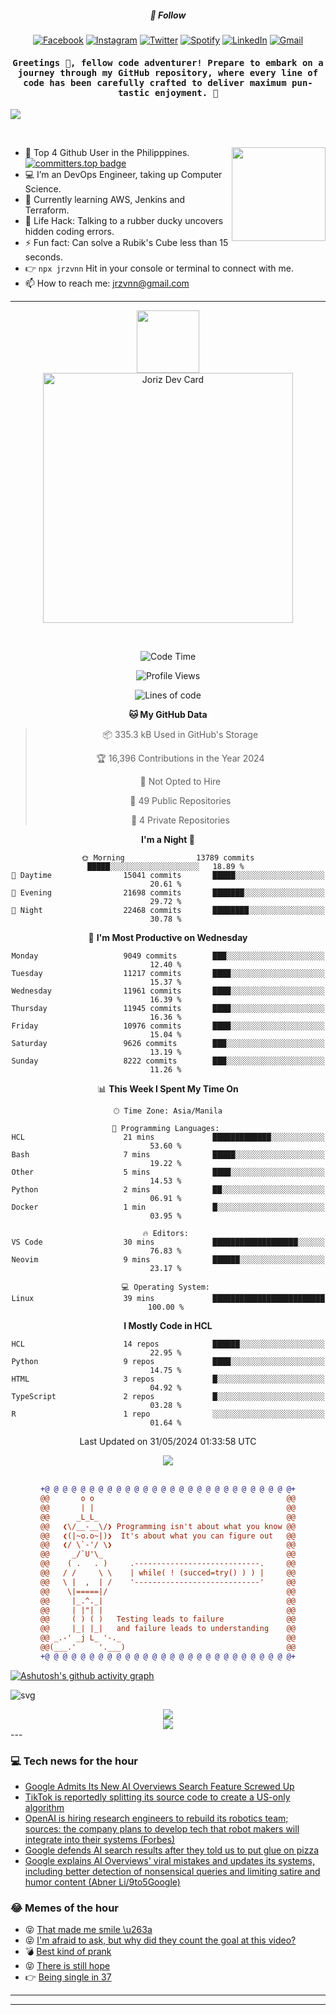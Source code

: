 <h5 align="center">💬 Follow</h5>
<div align="center">

[![Facebook](https://img.shields.io/badge/Facebook-%231877F2.svg?style=for-the-badge&logo=Facebook&logoColor=white)](https://www.facebook.com/Horisyo/)
[![Instagram](https://img.shields.io/badge/Instagram-%23E4405F.svg?style=for-the-badge&logo=Instagram&logoColor=white)](https://www.instagram.com/jrzvnn_/)
[![Twitter](https://img.shields.io/badge/Twitter-%231DA1F2.svg?style=for-the-badge&logo=Twitter&logoColor=white)](https://twitter.com/jrz_studies)
[![Spotify](https://img.shields.io/badge/Spotify-%231ED760.svg?style=for-the-badge&logo=Spotify&logoColor=white)](https://open.spotify.com/user/217td4qrc6mzqjodfalmzjpdi?si=b93099b9078c4ccb)
[![LinkedIn](https://img.shields.io/badge/LinkedIn-%230077B5.svg?style=for-the-badge&logo=LinkedIn&logoColor=white)](https://www.linkedin.com/in/jrz-vnn/)
[![Gmail](https://img.shields.io/badge/Gmail-D14836?style=for-the-badge&logo=gmail&logoColor=white)](mailto:jrzvnn@gmail.com)

</div>
<h4 align="center"><samp>Greetings 👋, fellow code adventurer! Prepare to embark on a journey through my GitHub repository, where every line of code has been carefully crafted to deliver maximum pun-tastic enjoyment. 🚀 </samp></h4>

<!--horizontal divider(gradiant)-->
<img src="https://user-images.githubusercontent.com/73097560/115834477-dbab4500-a447-11eb-908a-139a6edaec5c.gif">

&nbsp; 

<img align='right' src='https://github.com/Rishit-dagli/Rishit-dagli/blob/master/images/octocat-anime.gif' width='150"'>

- 🚀 Top 4 Github User in the Philipppines. [![committers.top badge](https://user-badge.committers.top/philippines/jrzvnn.svg)](https://user-badge.committers.top/philippines/USERNAME)
- 💻 I’m an DevOps Engineer, taking up Computer Science.
- 🤖 Currently learning AWS, Jenkins and Terraform.
- 🎯 Life Hack: Talking to a rubber ducky uncovers hidden coding errors.
- ⚡ Fun fact: Can solve a Rubik's Cube less than 15 seconds.
- 👉 `npx jrzvnn` Hit in your console or terminal to connect with me.
- 📫 How to reach me: jrzvnn@gmail.com

---

<!--🖼️OCTOCAT-->
<p align="center">

<img src="https://media.giphy.com/media/IP7sarl7C5lSFCw9rG/giphy.gif"  width="100px" height="100px">
<br />
<a href="https://app.daily.dev/jorizvillanueva"><img src="https://github.com/jrzvnn/jrzvnn/blob/main/devcard.svg" width="400" alt="Joriz Dev Card"/></a>
</p>

<br />
<div align="center">

<!--START_SECTION:waka-->
![Code Time](http://img.shields.io/badge/Code%20Time-258%20hrs%2039%20mins-blue)

![Profile Views](http://img.shields.io/badge/Profile%20Views-66-blue)

![Lines of code](https://img.shields.io/badge/From%20Hello%20World%20I%27ve%20Written-1.6%20million%20lines%20of%20code-blue)

**🐱 My GitHub Data** 

> 📦 335.3 kB Used in GitHub's Storage 
 > 
> 🏆 16,396 Contributions in the Year 2024
 > 
> 🚫 Not Opted to Hire
 > 
> 📜 49 Public Repositories 
 > 
> 🔑 4 Private Repositories 
 > 
**I'm a Night 🦉** 

```text
🌞 Morning                13789 commits       █████░░░░░░░░░░░░░░░░░░░░   18.89 % 
🌆 Daytime                15041 commits       █████░░░░░░░░░░░░░░░░░░░░   20.61 % 
🌃 Evening                21698 commits       ███████░░░░░░░░░░░░░░░░░░   29.72 % 
🌙 Night                  22468 commits       ████████░░░░░░░░░░░░░░░░░   30.78 % 
```
📅 **I'm Most Productive on Wednesday** 

```text
Monday                   9049 commits        ███░░░░░░░░░░░░░░░░░░░░░░   12.40 % 
Tuesday                  11217 commits       ████░░░░░░░░░░░░░░░░░░░░░   15.37 % 
Wednesday                11961 commits       ████░░░░░░░░░░░░░░░░░░░░░   16.39 % 
Thursday                 11945 commits       ████░░░░░░░░░░░░░░░░░░░░░   16.36 % 
Friday                   10976 commits       ████░░░░░░░░░░░░░░░░░░░░░   15.04 % 
Saturday                 9626 commits        ███░░░░░░░░░░░░░░░░░░░░░░   13.19 % 
Sunday                   8222 commits        ███░░░░░░░░░░░░░░░░░░░░░░   11.26 % 
```


📊 **This Week I Spent My Time On** 

```text
🕑︎ Time Zone: Asia/Manila

💬 Programming Languages: 
HCL                      21 mins             █████████████░░░░░░░░░░░░   53.60 % 
Bash                     7 mins              █████░░░░░░░░░░░░░░░░░░░░   19.22 % 
Other                    5 mins              ████░░░░░░░░░░░░░░░░░░░░░   14.53 % 
Python                   2 mins              ██░░░░░░░░░░░░░░░░░░░░░░░   06.91 % 
Docker                   1 min               █░░░░░░░░░░░░░░░░░░░░░░░░   03.95 % 

🔥 Editors: 
VS Code                  30 mins             ███████████████████░░░░░░   76.83 % 
Neovim                   9 mins              ██████░░░░░░░░░░░░░░░░░░░   23.17 % 

💻 Operating System: 
Linux                    39 mins             █████████████████████████   100.00 % 
```

**I Mostly Code in HCL** 

```text
HCL                      14 repos            ██████░░░░░░░░░░░░░░░░░░░   22.95 % 
Python                   9 repos             ████░░░░░░░░░░░░░░░░░░░░░   14.75 % 
HTML                     3 repos             █░░░░░░░░░░░░░░░░░░░░░░░░   04.92 % 
TypeScript               2 repos             █░░░░░░░░░░░░░░░░░░░░░░░░   03.28 % 
R                        1 repo              ░░░░░░░░░░░░░░░░░░░░░░░░░   01.64 % 
```




 Last Updated on 31/05/2024 01:33:58 UTC
<!--END_SECTION:waka-->

<img src="https://wakatime.com/share/@jrzvnn/70a4618c-7cd9-4016-b7b9-eabe75c837ee.svg">

<br />
<br />

```diff
+@ @ @ @ @ @ @ @ @ @ @ @ @ @ @ @ @ @ @ @ @ @ @ @ @ @ @ @+
@@       o o                                           @@
@@       | |                                           @@
@@      _L_L_                                          @@
@@   ❮\/__-__\/❯ Programming isn't about what you know @@
@@   ❮(|~o.o~|)❯  It's about what you can figure out   @@
@@   ❮/ \`-'/ \❯                                       @@
@@     _/`U'\_                                         @@
@@    ( .   . )     .----------------------------.     @@
@@   / /     \ \    | while( ! (succed=try() ) ) |     @@
@@   \ |  ,  | /    '----------------------------'     @@
@@    \|=====|/                                        @@
@@     |_.^._|                                         @@
@@     | |"| |                                         @@
@@     ( ) ( )   Testing leads to failure              @@
@@     |_| |_|   and failure leads to understanding    @@
@@ _.-' _j L_ '-._                                     @@
@@(___.'     '.___)                                    @@
+@ @ @ @ @ @ @ @ @ @ @ @ @ @ @ @ @ @ @ @ @ @ @ @ @ @ @ @+

```

</div>


[![Ashutosh's github activity graph](https://github-readme-activity-graph.vercel.app/graph?username=jrzvnn&theme=github-compact)](https://github.com/ashutosh00710/github-readme-activity-graph)


![svg](profile-3d-contrib/profile-night-green.svg)

<div align="center">
<img src="https://github.com/jrzvnn/jrzvnn/blob/output/github-snake-dark.svg">
</div>

<div align=center>
<img align=center src=https://metrics.lecoq.io/jrzvnn?template=classic&isocalendar=1&languages=1&achievements=1&base=header%2C%20activity%2C%20community%2C%20repositories%2C%20metadata&base.indepth=false&base.hireable=false&base.skip=false&isocalendar=false&isocalendar.duration=full-year&languages=false&languages.limit=8&languages.threshold=0%25&languages.other=false&languages.colors=github&languages.sections=most-used&languages.indepth=false&languages.analysis.timeout=15&languages.analysis.timeout.repositories=7.5&languages.categories=markup%2C%20programming&languages.recent.categories=markup%2C%20programming&languages.recent.load=300&languages.recent.days=14&achievements=false&achievements.threshold=C&achievements.secrets=true&achievements.display=detailed&achievements.limit=0&config.timezone=Asia%2FManila)
</div>
<div align="left">
---

### 💻 Tech news for the hour

<!-- TECH:START -->
 - [Google Admits Its New AI Overviews Search Feature Screwed Up](https://www.wired.com/story/google-ai-overview-search-issues/)
 - [TikTok is reportedly splitting its source code to create a US-only algorithm](https://www.theverge.com/2024/5/30/24168353/tiktok-douyin-algorithm-code-splitting-bytedance-rumor)
 - [OpenAI is hiring research engineers to rebuild its robotics team; sources: the company plans to develop tech that robot makers will integrate into their systems &lpar;Forbes&rpar;](http://www.techmeme.com/240530/p48#a240530p48)
 - [Google defends AI search results after they told us to put glue on pizza](https://www.theverge.com/2024/5/30/24168344/google-defends-ai-overviews-search-results)
 - [Google explains AI Overviews&#39; viral mistakes and updates its systems, including better detection of nonsensical queries and limiting satire and humor content &lpar;Abner Li/9to5Google&rpar;](http://www.techmeme.com/240530/p47#a240530p47)<!-- TECH:END -->

### 😂 Memes of the hour

<!-- MEMES:START -->
 - 😝 [That made me smile \u263a](http://9gag.com/gag/aMVrAK6)
 - 😝 [I&#39;m afraid to ask, but why did they count the goal at this video?](http://9gag.com/gag/aE01Bd9)
 - 💣 [Best kind of prank](http://9gag.com/gag/an7KbKo)
 - 😝 [There is still hope](http://9gag.com/gag/aMVrANW)
 - 👉 [Being single in 37](http://9gag.com/gag/agmvXr1)<!-- MEMES:END -->

---

---
